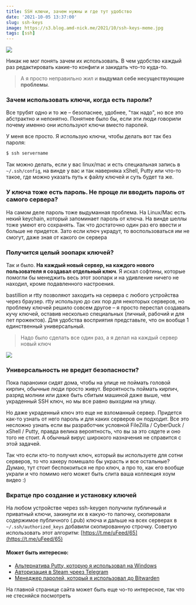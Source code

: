 ```yaml
---
title: SSH ключи, зачем нужны и где тут удобство
date: '2021-10-05 13:37:00'
slug: ssh-keys
image: https://s3.blog.amd-nick.me/2021/10/ssh-keys-meme.jpg
tags: [ssh]
---
```


![](https://s3.blog.amd-nick.me/2021/10/ssh-keys-meme.jpg)

Никак не мог понять зачем их использовать. В чем удобство каждый раз редактировать какие-то конфиги и закидать что-то куда-то.

<!--truncate-->

> А я просто неправильно жил и **выдумал себе несуществующие проблемы**.

### Зачем использовать ключи, когда есть пароли?

Все трубят одно и то же – безопаснее, удобнее, "так надо", но все это абстрактно и непонятно. Понятнее было бы, если эти люди говорили почему именно они используют ключи вместо паролей.

У меня все просто. Я использую ключи, чтобы делать вот так без пароля:

```sh
$ ssh servername
```

Так можно делать, если у вас linux/mac и есть специальная запись в `~/.ssh/config`, на винде у вас и так наверняка xShell, Putty или что-то такое, где можно указать путь к файлу ключей и суть будет та же.

### У ключа тоже есть пароль. Не проще ли вводить пароль от самого сервера?

На самом деле пароль тоже выдуманная проблема. На Linux/Mac есть некий keychain, который запоминает пароль от ключа. На винде шеллы тоже умеют его сохранять. Так что достаточно один раз его ввести и больше не придется. Зато если ключ украдут, то воспользоваться им не смогут, даже зная от какого он сервера

### Получится целый зоопарк ключей?

Так и было. **На каждый новый сервер, на каждого нового пользователя я создавал отдельный ключ**. Я искал софтины, которые помогли бы менеджить весь этот зоопарк и на удивление ничего не находил, кроме подавленного настроения.

bastillion и rtty позволяют заходить на сервера с любого устройства через браузер. rtty использую до сих пор для некоторых серверов, но проблему ключей решило совсем другое – я просто перестал создавать кучу ключей, оставив несколько специальных (личный, рабочий и для пет прожектов). Для удобства восприятия представьте, что он вообще 1 единственный универсальный.

> Надо было сделать все один раз, а я делал на каждый сервер новый ключ

![](https://s3.blog.amd-nick.me/2021/10/image.png)

### Универсальность не вредит безопасности?

Пока параноики сидят дома, чтобы на улице не поймать головой кирпич, обычные люди просто живут. Вероятность поймать кирпич, разряд молнии или даже быть сбитым машиной даже выше, чем украденный SSH ключ, но мы все равно выходим на улицу.

Но даже украденный ключ это еще не взломанный сервер. Придется как-то узнать от него пароль и для каких серверов он подходит. Все это несложно узнать если вы разработчик условной FileZilla / CyberDuck / xShell / Putty, правда велика вероятность, что вы за это сядете и оно того не стоит. А обычный вирус широкого назначения не справится с этой задачей.

Так что если кто-то получил ключ, который вы используете для сотни серверов, то что хакеру помешало бы украсть и все остальные? Думаю, тут стоит беспокоиться не про ключ, а про то, как его вообще украли и что помимо него может быть слита ваша коллекция хоум видео :)

### Вкратце про создание и установку ключей

На любом устройстве через ssh-keygen получили публичный и приватный ключи, закинули их в какую-то папочку, скопировали содержимое публичного (.pub) ключа и дальше на всех серверах в `~/.ssh/authorized_keys` добавили скопированную строчку. Советую использовать этот алгоритм: [https://t.me/uFeed/65](https://t.me/uFeed/65)

#### Может быть интересно:

- [Альтернатива Putty, которую я использовал на Windows](xshell-alternative-for-putty/)
- [Авторизация в Steam чреез Telegram](steam-telegram-authenticator/)
- [Менеджер паролей, который я использовал до Bitwarden](keepass-free-password-manager/)

На главной странице сайта может быть еще чо-то интересное, так что не стесняйся посмотреть
